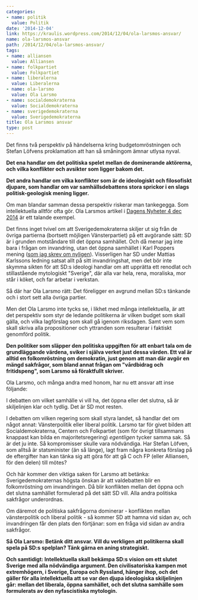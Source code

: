 ```yaml
---
categories:
- name: politik
  value: Politik
date: '2014-12-04'
link: https://kraulis.wordpress.com/2014/12/04/ola-larsmos-ansvar/
name: ola-larsmos-ansvar
path: /2014/12/04/ola-larsmos-ansvar/
tags:
- name: alliansen
  value: Alliansen
- name: folkpartiet
  value: Folkpartiet
- name: liberalerna
  value: Liberalerna
- name: ola-larsmo
  value: Ola Larsmo
- name: socialdemokraterna
  value: Socialdemokraterna
- name: sverigedemokraterna
  value: Sverigedemokraterna
title: Ola Larsmos ansvar
type: post
---
```

Det finns två perspektiv på händelserna kring budgetomröstningen och Stefan Löfvens proklamation att han så småningom ämnar utlysa nyval.

**Det ena handlar om det politiska spelet mellan de dominerande aktörerna, och vilka konflikter och avsikter som ligger bakom det.**

**Det andra handlar om vilka konflikter som är de ideologiskt och filosofiskt djupare, som handlar om var samhällsdebattens stora sprickor i en slags politisk-geologisk mening ligger.**

Om man blandar samman dessa perspektiv riskerar man tankegegga. Som intellektuella alltför ofta gör. Ola Larsmos artikel i [Dagens Nyheter 4 dec 2014](http://www.dn.se/kultur-noje/kulturdebatt/ola-larsmo-liberalerna-borde-inte-skratta-bort-sitt-ansvar/) är ett talande exempel.



Det finns inget tvivel om att Sverigedemokraterna skiljer ut sig från de övriga partierna (bortsett möjligen Vänsterpartiet) på ett avgörande sätt: SD är i grunden motståndare till det öppna samhället. Och då menar jag inte bara i frågan om invandring, utan det öppna samhället i Karl Poppers mening ([som jag skrev om nyligen](/posts/)). Visserligen har SD under Mattias Karlssons ledning satsat allt på sitt invandringshat, men det bör inte skymma sikten för att SD:s ideologi handlar om att upprätta ett renodlat och stillastående mytologiskt "Sverige", där alla var hela, rena, moraliska, mor står i köket, och far arbetar i verkstan.

Så där har Ola Larsmo rätt: Det föreligger en avgrund mellan SD:s tänkande och i stort sett alla övriga partier.

Men det Ola Larsmo inte tycks se, i likhet med många intellektuella, är att det perspektiv som styr de ledande politikerna är vilken budget som skall gälla, och vilka lagförslag som skall gå igenom riksdagen. Samt vem som skall skriva alla propositioner och yttranden som resulterar i faktiskt genomförd politik.

**Den politiker som släpper den politiska uppgiften för att enbart tala om de grundläggande värdena, sviker i själva verket just dessa värden. Ett val är alltid en folkomröstning om demokratin, just genom att man där avgör en mängd sakfrågor, som bland annat frågan om "vårdbidrag och fritidspeng", som Larsmo så föraktfullt skriver.**

Ola Larsmo, och många andra med honom, har nu ett ansvar att inse följande:

I debatten om vilket samhälle vi vill ha, det öppna eller det slutna, så är skiljelinjen klar och tydlig. Det är SD mot resten.

I debatten om vilken regering som skall styra landet, så handlar det om något annat: Vänsterpolitik eller liberal politik. Larsmo tar för givet bilden att Socialdemokraterna, Centern och Folkpartiet (som för övrigt tillsammans knappast kan bilda en majoritetsregering) *egentligen* tycker samma sak. Så är det ju inte. Så kompromisser skulle vara nödvändiga. Har Stefan Löfven, som alltså är statsminister (än så länge), lagt fram några konkreta förslag på de eftergifter han kan tänka sig att göra för att gå C och FP (eller Alliansen, för den delen) till mötes?

Och här kommer den viktiga saken för Larsmo att betänka: Sverigedemokraternas högsta önskan är att valdebatten blir en folkomröstning om invandringen. Då blir konflikten mellan det öppna och det slutna samhället formulerad på det sätt SD vill. Alla andra politiska sakfrågor underordnas.

Om däremot de politiska sakfrågorna dominerar - konflikten mellan vänsterpolitik och liberal politik - så kommer SD att hamna vid sidan av, och invandringen får den plats den förtjänar: som en fråga vid sidan av andra sakfrågor.

**Så Ola Larsmo: Betänk ditt ansvar. Vill du verkligen att politikerna skall spela på SD:s spelplan? Tänk gärna en aning strategiskt.**

**Och samtidigt: Intellektuella skall bekämpa SD:s vision om ett slutet Sverige med alla nödvändiga argument. Den civilisatoriska kampen mot extremhögern, i Sverige, Europa och Ryssland, hänger ihop, och det gäller för alla intellektuella att se var den djupa ideologiska skiljelinjen går: mellan det liberala, öppna samhället, och det slutna samhälle som formulerats av den nyfascistiska mytologin.**

